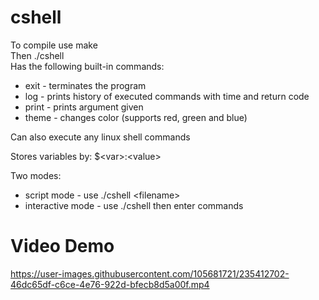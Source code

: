 # cshell
To compile use make\
Then ./cshell\
Has the following built-in commands:
 * exit - terminates the program 
 * log - prints history of executed commands with time and return code
 * print - prints argument given 
 * theme - changes color (supports red, green and blue)

Can also execute any linux shell commands

Stores variables by: $\<var>\:\<value>

Two modes:
  * script mode - use ./cshell \<filename>
  * interactive mode - use ./cshell then enter commands

# Video Demo

https://user-images.githubusercontent.com/105681721/235412702-46dc65df-c6ce-4e76-922d-bfecb8d5a00f.mp4

